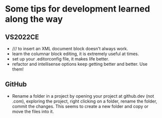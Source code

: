 # Some tips for development learned along the way

## VS2022CE

- /// to insert an XML document block doesn't always work.
- learn the columnar block editing, it is extremely useful at times.
- set up your .editorconfig file, it makes life better.
- refactor and intellisense options keep getting better and better.  Use them!

## GitHub

 - Rename a folder in a project by opening your project at github.dev (not .com), exploring the project, right clicking on a folder, rename the folder, commit the changes.
   This seems to create a new folder and copy or move the files into it.
